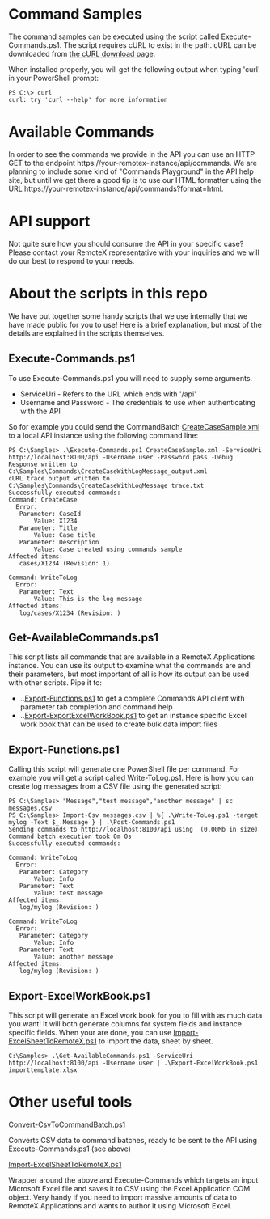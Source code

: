 Command Samples
===============

The command samples can be executed using the script called Execute-Commands.ps1.
The script requires cURL to exist in the path. cURL can be downloaded from [the cURL download page](http://curl.haxx.se/download.html).

When installed properly, you will get the following output when typing 'curl'<Enter> in your PowerShell prompt:

    PS C:\> curl
    curl: try 'curl --help' for more information
   
Available Commands
==================

In order to see the commands we provide in the API you can use an HTTP GET to the endpoint https://your-remotex-instance/api/commands.
We are planning to include some kind of "Commands Playground" in the API help site, but until we get there a good tip is to 
use our HTML formatter using the URL https://your-remotex-instance/api/commands?format=html.

API support
===========
Not quite sure how you should consume the API in your specific case? Please contact your RemoteX representative 
with your inquiries and we will do our best to respond to your needs.

About the scripts in this repo
==============================

We have put together some handy scripts that we use internally that we have made public for you to use!
Here is a brief explanation, but most of the details are explained in the scripts themselves.

Execute-Commands.ps1
--------------------

To use Execute-Commands.ps1 you will need to supply some arguments.
* ServiceUri - Refers to the URL which ends with '/api'
* Username and Password - The credentials to use when authenticating with the API

So for example you could send the CommandBatch [CreateCaseSample.xml](https://github.com/remotex/Samples/blob/master/Commands/CreateCaseSample.xml) to a local API instance using the following command line:

    PS C:\Samples> .\Execute-Commands.ps1 CreateCaseSample.xml -ServiceUri http://localhost:8100/api -Username user -Password pass -Debug
    Response written to C:\Samples\Commands\CreateCaseWithLogMessage_output.xml
    cURL trace output written to C:\Samples\Commands\CreateCaseWithLogMessage_trace.txt
    Successfully executed commands:
    Command: CreateCase
      Error:
       Parameter: CaseId
           Value: X1234
       Parameter: Title
           Value: Case title
       Parameter: Description
           Value: Case created using commands sample
    Affected items:
       cases/X1234 (Revision: 1) 
       
    Command: WriteToLog
      Error:
       Parameter: Text
           Value: This is the log message
    Affected items:
       log/cases/X1234 (Revision: )

Get-AvailableCommands.ps1
-------------------------

This script lists all commands that are available in a RemoteX Applications instance.
You can use its output to examine what the commands are and their parameters, but most important of all is how its output can be used with other scripts.
Pipe it to: 
* ..[Export-Functions.ps1](https://github.com/remotex/Samples/blob/master/Commands/Export-Functions.ps1) to get a complete Commands API client with parameter tab completion and command help
* ..[Export-ExportExcelWorkBook.ps1](https://github.com/remotex/Samples/blob/master/Commands/Export-ExportExcelWorkBook.ps1) to get an instance specific Excel work book that can be used to create bulk data import files

Export-Functions.ps1
--------------------

Calling this script will generate one PowerShell file per command. For example you will get a script called Write-ToLog.ps1.
Here is how you can create log messages from a CSV file using the generated script:

    PS C:\Samples> "Message","test message","another message" | sc messages.csv
    PS C:\Samples> Import-Csv messages.csv | %{ .\Write-ToLog.ps1 -target mylog -Text $_.Message } | .\Post-Commands.ps1
    Sending commands to http://localhost:8100/api using  (0,00Mb in size)
    Command batch execution took 0m 0s
    Successfully executed commands:
    
    Command: WriteToLog
      Error:
       Parameter: Category
           Value: Info
       Parameter: Text
           Value: test message
    Affected items:
       log/mylog (Revision: )
    
    Command: WriteToLog
      Error:
       Parameter: Category
           Value: Info
       Parameter: Text
           Value: another message
    Affected items:
       log/mylog (Revision: )

Export-ExcelWorkBook.ps1
------------------------

This script will generate an Excel work book for you to fill with as much data you want!
It will both generate columns for system fields and instance specific fields.
When your are done, you can use [Import-ExcelSheetToRemoteX.ps1](https://github.com/remotex/Samples/blob/master/Commands/Import-ExcelSheetToRemoteX.ps1) to import the data, sheet by sheet.


    C:\Samples> .\Get-AvailableCommands.ps1 -ServiceUri http://localhost:8100/api -Username user | .\Export-ExcelWorkBook.ps1 importtemplate.xlsx


Other useful tools
==================
[Convert-CsvToCommandBatch.ps1](https://github.com/remotex/Samples/blob/master/Commands/Convert-CsvToCommandBatch.ps1)

Converts CSV data to command batches, ready to be sent to the API using Execute-Commands.ps1 (see above)

[Import-ExcelSheetToRemoteX.ps1](https://github.com/remotex/Samples/blob/master/Commands/Import-ExcelSheetToRemoteX.ps1)

Wrapper around the above and Execute-Commands which targets an input Microsoft Excel file and saves it to CSV using 
the Excel.Application COM object. Very handy if you need to import massive amounts of data to RemoteX Applications
and wants to author it using Microsoft Excel.
